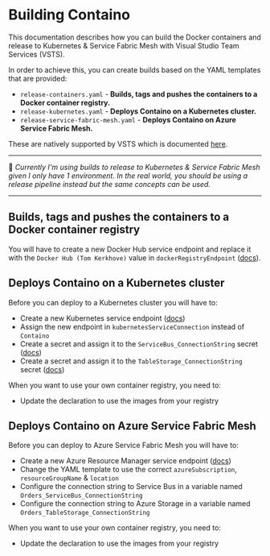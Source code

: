 # Building Containo
This documentation describes how you can build the Docker containers and release to Kubernetes & Service Fabric Mesh with Visual Studio Team Services (VSTS).

In order to achieve this, you can create builds based on the YAML templates that are provided:
- `release-containers.yaml` - **Builds, tags and pushes the containers to a Docker container registry.**
- `release-kubernetes.yaml` - **Deploys Containo on a Kubernetes cluster.**
- `release-service-fabric-mesh.yaml` - **Deploys Containo on Azure Service Fabric Mesh.**

These are natively supported by VSTS which is documented [here](https://docs.microsoft.com/en-us/vsts/pipelines/build/yaml?view=vsts#manually-create-a-yaml-build-definition).

----------------------------

:rotating_light: _Currently I'm using builds to release to Kubernetes & Service Fabric Mesh given I only have 1 environment. In the real world, you should be using a release pipeline instead but the same concepts can be used._

----------------------------

## Builds, tags and pushes the containers to a Docker container registry
You will have to create a new Docker Hub service endpoint and replace it with the `Docker Hub (Tom Kerkhove)` value in `dockerRegistryEndpoint` ([docs]((https://docs.microsoft.com/en-us/vsts/pipelines/library/service-endpoints?view=vsts#sep-docreg))).

## Deploys Containo on a Kubernetes cluster
Before you can deploy to a Kubernetes cluster you will have to:
- Create a new Kubernetes service endpoint ([docs](https://docs.microsoft.com/en-us/vsts/pipelines/library/service-endpoints?view=vsts#sep-kuber))
- Assign the new endpoint in `kubernetesServiceConnection` instead of `Containo`
- Create a secret and assign it to the `ServiceBus_ConnectionString` secret ([docs](https://kubernetes.io/docs/concepts/configuration/secret/#creating-a-secret-manually))
- Create a secret and assign it to the `TableStorage_ConnectionString` secret ([docs](https://kubernetes.io/docs/concepts/configuration/secret/#creating-a-secret-manually))

When you want to use your own container registry, you need to:
- Update the declaration to use the images from your registry

## Deploys Containo on Azure Service Fabric Mesh
Before you can deploy to Azure Service Fabric Mesh you will have to:
- Create a new Azure Resource Manager service endpoint ([docs](https://docs.microsoft.com/en-us/vsts/pipelines/library/service-endpoints?view=vsts#sep-azure-rm))
- Change the YAML template to use the correct `azureSubscription`, `resourceGroupName` & `location`
- Configure the connection string to Service Bus in a variable named `Orders_ServiceBus_ConnectionString`
- Configure the connection string to Azure Storage in a variable named `Orders_TableStorage_ConnectionString`

When you want to use your own container registry, you need to:
- Update the declaration to use the images from your registry
